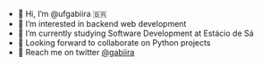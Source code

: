 - 👋 Hi, I’m @ufgabiira 🇧🇷
- 👀 I’m interested in backend web development
- 🌱 I’m currently studying Software Development at Estácio de Sá
- 💞️ Looking forward to collaborate on Python projects
- 💬 Reach me on twitter [@gabiira](https://twitter.com/gabiira)

<!---
ufgabiira/ufgabiira is a ✨ special ✨ repository because its `README.md` (this file) appears on your GitHub profile.
You can click the Preview link to take a look at your changes.
--->
